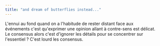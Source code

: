 ```yaml
---
title: "and dream of butterflies instead..."
---
```


L'ennui au fond quand on a l'habitude de rester distant face aux événements
c'est qu'exprimer une opinion allant à contre-sens est délicat. Le consensus
alors c'est d'ignorer les détails pour se concentrer sur l'essentiel ? C'est
lourd les consensus.

